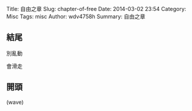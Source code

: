 Title: 自由之章
Slug: chapter-of-free
Date: 2014-03-02 23:54
Category: Misc
Tags: misc
Author: wdv4758h
Summary: 自由之章

<script src="/theme/draggabilly.min.js"></script>

## 結尾

別亂動

會滑走

## 開頭

(wave)

<script>
var move = function(name){
    var elem = document.querySelectorAll(name);
    for(i=0; i < elem.length; i++){
        new Draggabilly( elem[i], {});
    }
}
move('h1');
move('h2');
move('li');
move('div');
</script>
